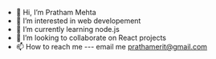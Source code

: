 - 👋 Hi, I’m Pratham Mehta
- 👀 I’m interested in web developement
- 🌱 I’m currently learning node.js
- 💞️ I’m looking to collaborate on React projects
- 📫 How to reach me --- email me prathamerit@gmail.com
<!---
pottatio/pottatio is a ✨ special ✨ repository because its `README.md` (this file) appears on your GitHub profile.
You can click the Preview link to take a look at your changes.
--->
